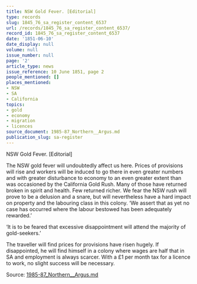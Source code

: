 ```yaml
---
title: NSW Gold Fever. [Editorial]
type: records
slug: 1845_76_sa_register_content_6537
url: /records/1845_76_sa_register_content_6537/
record_id: 1845_76_sa_register_content_6537
date: '1851-06-10'
date_display: null
volume: null
issue_number: null
page: '2'
article_type: news
issue_reference: 10 June 1851, page 2
people_mentioned: []
places_mentioned:
- NSW
- SA
- California
topics:
- gold
- economy
- migration
- licences
source_document: 1985-87_Northern__Argus.md
publication_slug: sa-register
---
```


NSW Gold Fever. [Editorial]

The NSW gold fever will undoubtedly affect us here.  Prices of provisions will rise and workers will be induced to go there in even greater numbers and with greater disturbance to economy to an even greater extent than was occasioned by the California Gold Rush.  Many of those have returned broken in spirit and health.  Few returned richer.  We fear the NSW rush will prove to be a delusion and a snare, but will nevertheless have a hard impact on property and the labouring class in this colony.  ‘We assert that as yet no case has occurred where the labour bestowed has been adequately rewarded.’

‘It is to be feared that excessive disappointment will attend the majority of gold-seekers.’

The traveller will find prices for provisions have risen hugely.  If disappointed, he will find himself in a colony where wages are half that in SA and employment is always scarcer.  With a £1 per month tax for a licence to work, no slight success will be necessary.

Source: [1985-87_Northern__Argus.md](/downloads/markdown/1985-87_Northern__Argus.md)
